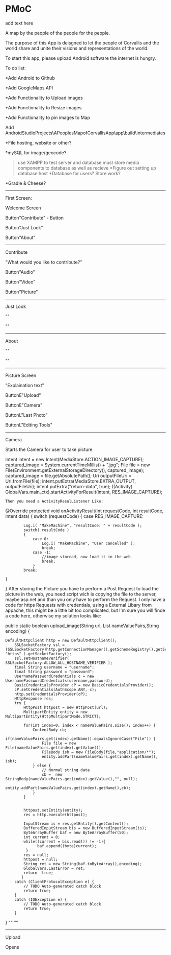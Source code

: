 # PMoC

add text here

A map by the people of the people for the people.

The purpose of this App is deisgned to let the people of Corvallis and the world share and unite their visions and representations of the world.

To start this app, please upload Android software the internet is hungry.

To do list:

*Add Android to Github

*Add GoogleMaps API

*Add Functionality to Upload images

*Add Functionality to Resize images

*Add Functionality to pin images to Map

Add AndroidStudioProjects\APeoplesMapofCorvallisApp\app\build\intermediates

*File hosting, website or other?

*mySQL for image/geocode?
>use XAMPP to test server and database
>must store media components to database as well as recieve
>*Figure out setting up database host
>*Database for users? Store work?

*Gradle & Cheese?


-----------------------------------------------------

First Screen:

Welcome Screen

Button"Contribute" - Button

Button"Just Look"

Button"About"

----------------------------------------------------

Contribute

"What would you like to contribute?"

Button"Audio"

Button"Video"

Button"Picture"

----------------------------------------------------

Just Look

""

""

----------------------------------------------------

About

""

""

----------------------------------------------------

Picture Screen

"Explaination text"

ButtonE"Upload"

ButtonE"Camera"

ButtonL"Last Photo"

ButtonL"Editing Tools"


----------------------------------------------------

Camera

Starts the Camera for user to take picture


Intent intent = new Intent(MediaStore.ACTION_IMAGE_CAPTURE); 
    captured_image = System.currentTimeMillis() + ".jpg";
    File file = new File(Environment.getExternalStorageDirectory(), captured_image); 
    captured_image = file.getAbsolutePath();
    Uri outputFileUri = Uri.fromFile(file); 
    intent.putExtra(MediaStore.EXTRA_OUTPUT, outputFileUri); 
    intent.putExtra("return-data", true);
    ((Activity) GlobalVars.main_ctx).startActivityForResult(intent, RES_IMAGE_CAPTURE);
    
    Then you need a ActivityResulListener Like:

@Override
protected void onActivityResult(int requestCode, int resultCode, Intent data)
{
    switch (requestCode) { 
        case RES_IMAGE_CAPTURE: 

            Log.i( "MakeMachine", "resultCode: " + resultCode );
            switch( resultCode )
            {
                case 0:
                    Log.i( "MakeMachine", "User cancelled" );
                    break;
                case -1:
                    //image storead, now load it in the web
                    break;
                }
            break;

    }   
}
After storing the Picture you have to perform a Post Request to load the picture in the web, you need script wich is copying the file to the server, maybe asp.net and than you only have to perform the Request. I only have a code for https Requests with credentials, using a External Libary from appache, this might be a little bit too complicated, but I'm sure you will finde a code here, otherwise my solution looks like:

public static boolean upload_image(String url, List<NameValuePair> nameValuePairs,String encoding) {

    DefaultHttpClient http = new DefaultHttpClient();
        SSLSocketFactory ssl =  (SSLSocketFactory)http.getConnectionManager().getSchemeRegistry().getScheme( "https" ).getSocketFactory(); 
        ssl.setHostnameVerifier( SSLSocketFactory.ALLOW_ALL_HOSTNAME_VERIFIER );
        final String username = "username";
        final String password = "password";
        UsernamePasswordCredentials c = new UsernamePasswordCredentials(username,password);
        BasicCredentialsProvider cP = new BasicCredentialsProvider(); 
        cP.setCredentials(AuthScope.ANY, c); 
        http.setCredentialsProvider(cP);
        HttpResponse res;
        try {
            HttpPost httpost = new HttpPost(url);
            MultipartEntity entity = new MultipartEntity(HttpMultipartMode.STRICT); 

            for(int index=0; index < nameValuePairs.size(); index++) { 
                ContentBody cb;
                if(nameValuePairs.get(index).getName().equalsIgnoreCase("File")) { 
                    File file = new File(nameValuePairs.get(index).getValue());
                    FileBody isb = new FileBody(file,"application/*");
                    entity.addPart(nameValuePairs.get(index).getName(), isb);
                } else { 
                    // Normal string data 
                    cb =  new StringBody(nameValuePairs.get(index).getValue(),"", null);
                    entity.addPart(nameValuePairs.get(index).getName(),cb); 
                } 
            } 


            httpost.setEntity(entity);
            res = http.execute(httpost);

            InputStream is = res.getEntity().getContent();
            BufferedInputStream bis = new BufferedInputStream(is);
            ByteArrayBuffer baf = new ByteArrayBuffer(50);
            int current = 0;
            while((current = bis.read()) != -1){
                  baf.append((byte)current);
             }
            res = null;
            httpost = null;
            String ret = new String(baf.toByteArray(),encoding);
            GlobalVars.LastError = ret;
            return  true;
           } 
        catch (ClientProtocolException e) {
            // TODO Auto-generated catch block
            return true;
        } 
        catch (IOException e) {
            // TODO Auto-generated catch block
            return true;
        } 

} 
""
""

----------------------------------------------------

Upload

Opens 
